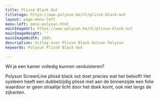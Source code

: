 ```yaml
---
title: Plissé Black Out
titlelogo: https://www.polysun.be/nl/plisse-black-out
layout: page-menu-left
menu-left: menu-polysun.html
mainImageUrl: https://www.polysun.be/nl/plisse-black-out
mainImageHeight: ''
mainImageWidth: 100%
description: Uitleg over Plissé Black Outvan Polysun
keywords: Polysun Plissé Black Out

---
```

Wil je een kamer volledig kunnen verduisteren? 

Polysun ScreenLine plissé black out doet precies wat het belooft! Het systeem heeft een dubbelzijdig plissé met aan de binnenzijde een folie waardoor er geen straaltje licht door het doek komt, ook niet langs de zijkanten.